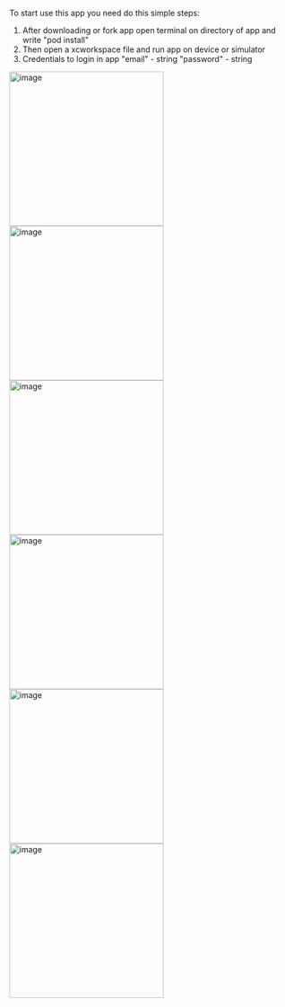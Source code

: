 To start use this app you need do this simple steps:
1) After downloading or fork app open terminal on directory of app and write "pod install"
2) Then open a xcworkspace file and run app on device or simulator
3) Credentials to login in app "email" - string "password" - string


<img width="275" alt="image" src="https://github.com/D1maSD/Nearby/assets/93784266/09ecd910-64a1-4777-809a-5f73cb192cd3"> <img width="275" alt="image" src="https://github.com/D1maSD/Nearby/assets/93784266/10e0e948-745b-4f62-b38b-96dcc5e1bc66">
 <img width="275" alt="image" src="https://github.com/D1maSD/Nearby/assets/93784266/e9a339fc-215f-4632-8a97-7341c423a498">
<img width="275" alt="image" src="https://github.com/D1maSD/Nearby/assets/93784266/ffbc1036-e82f-4953-a702-eee3264011dd"> <img width="275" alt="image" src="https://github.com/D1maSD/Nearby/assets/93784266/211842d0-0c19-41d9-8546-161632f731ed">
<img width="275" alt="image" src="https://github.com/D1maSD/Nearby/assets/93784266/c4e15a7e-e74a-4217-8272-ff13de21e131"> 









